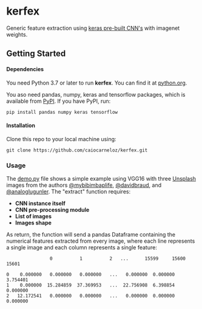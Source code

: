 # kerfex
Generic feature extraction using [keras pre-built CNN's](https://keras.io/api/applications/) with imagenet weights.

## Getting Started
#### Dependencies
You need Python 3.7 or later to run **kerfex**. You can find it at [python.org](https://www.python.org/).

You aso need pandas, numpy, keras and tensorflow packages, which is available from [PyPI](https://pypi.org). If you have PyPI, run:
```
pip install pandas numpy keras tensorflow
```
#### Installation
Clone this repo to your local machine using:
```
git clone https://github.com/caiocarneloz/kerfex.git
```
### Usage
The [demo.py](https://github.com/caiocarneloz/kerfex/blob/main/demo.py) file shows a simple example using VGG16 with three [Unsplash](https://unsplash.com/) images from the authors [@mybibimbaplife](https://unsplash.com/@mybibimbaplife), [@davidbraud](https://unsplash.com/@davidbraud), and [@analoglugunler](https://unsplash.com/@analoglugunler). The "extract" function requires:

- **CNN instance itself**
- **CNN pre-processing module**
- **List of images**
- **Images shape**

As return, the function will send a pandas Dataframe containing the numerical features extracted from every image, where each line represents a single image and each column represents a single feature:
```
                0          1          2   ...      15599     15600     15601
	
0  	 0.000000   0.000000   0.000000   ...   0.000000  0.000000  3.754401
1  	 0.000000  15.284859  37.369953   ...  22.756908  6.398854  0.000000
2  	12.172541   0.000000   0.000000   ...   0.000000  0.000000  0.000000
```
